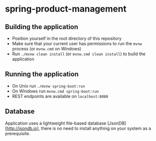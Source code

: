 # spring-product-management

## Building the application

- Position yourself in the root directory of this repository
- Make sure that your current user has permissions to run the `mvnw` process (or `mvnw.cmd` on Windows)
- Run `./mvnw clean install` (or `mvnw.cmd clean install`) to build the application

## Running the application

- On Unix run `./mvnw spring-boot:run`
- On Windows run `mvnw.cmd spring-boot:run`
- REST endpoints are available on `localhost:8080`

## Database

Application uses a lightweight file-based database [JsonDB][http://jsondb.io], there is no need to install anything on your system as a prerequisite.